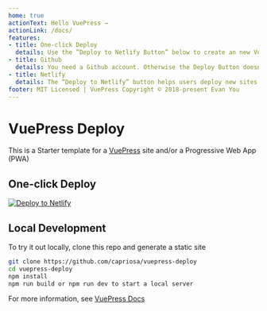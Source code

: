 ```yaml
---
home: true
actionText: Hello VuePress →
actionLink: /docs/
features:
- title: One-click Deploy
  details: Use the ”Deploy to Netlify Button” below to create an new VuePress installation with one simple click.
- title: Github
  details: You need a Github account. Otherwise the Deploy Button doesn't work.
- title: Netlify
  details: The “Deploy to Netlify” button helps users deploy new sites from templates with one single click on Netlify.
footer: MIT Licensed | VuePress Copyright © 2018-present Evan You
---
```




# VuePress Deploy

This is a Starter template for a [VuePress](https://vuepress.vuejs.org) site and/or a Progressive Web App (PWA)

## One-click Deploy

[![Deploy to Netlify](https://www.netlify.com/img/deploy/button.svg)](https://app.netlify.com/start/deploy?repository=https://github.com/capriosa/vuepress-deploy)

## Local Development

To try it out locally, clone this repo and generate a static site

```bash
git clone https://github.com/capriosa/vuepress-deploy
cd vuepress-deploy
npm install
npm run build or npm run dev to start a local server
```

For more information, see [VuePress Docs](https://vuepress.vuejs.org)
